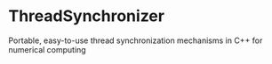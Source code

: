 # ThreadSynchronizer
Portable, easy-to-use thread synchronization mechanisms in C++ for numerical computing
